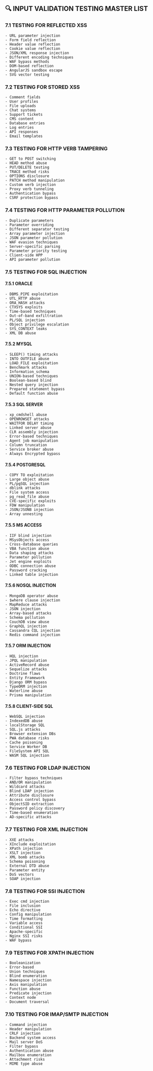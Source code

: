 ## 🔍 INPUT VALIDATION TESTING MASTER LIST

### 7.1 TESTING FOR REFLECTED XSS
    - URL parameter injection
    - Form field reflection
    - Header value reflection
    - Cookie value reflection
    - JSON/XML response injection
    - Different encoding techniques
    - WAF bypass methods
    - DOM-based reflection
    - AngularJS sandbox escape
    - SVG vector testing

### 7.2 TESTING FOR STORED XSS
    - Comment fields
    - User profiles
    - File uploads
    - Chat systems
    - Support tickets
    - CMS content
    - Database entries
    - Log entries
    - API responses
    - Email templates

### 7.3 TESTING FOR HTTP VERB TAMPERING
    - GET to POST switching
    - HEAD method abuse
    - PUT/DELETE testing
    - TRACE method risks
    - OPTIONS disclosure
    - PATCH method manipulation
    - Custom verb injection
    - Proxy verb tunneling
    - Authentication bypass
    - CSRF protection bypass

### 7.4 TESTING FOR HTTP PARAMETER POLLUTION
    - Duplicate parameters
    - Parameter overriding
    - Different separator testing
    - Array parameter injection
    - JSON parameter pollution
    - WAF evasion techniques
    - Server-specific parsing
    - Parameter priority testing
    - Client-side HPP
    - API parameter pollution

### 7.5 TESTING FOR SQL INJECTION
#### 7.5.1 ORACLE
    - DBMS_PIPE exploitation
    - UTL_HTTP abuse
    - ORA_HASH attacks
    - CTXSYS exploits
    - Time-based techniques
    - Out-of-band exfiltration
    - PL/SQL injection
    - Object privilege escalation
    - SYS_CONTEXT leaks
    - XML DB abuse

#### 7.5.2 MYSQL
    - SLEEP() timing attacks
    - INTO OUTFILE abuse
    - LOAD_FILE exploitation
    - Benchmark attacks
    - Information_schema
    - UNION-based techniques
    - Boolean-based blind
    - Nested query injection
    - Prepared statement bypass
    - Default function abuse

#### 7.5.3 SQL SERVER
    - xp_cmdshell abuse
    - OPENROWSET attacks
    - WAITFOR DELAY timing
    - Linked server abuse
    - CLR assembly injection
    - Error-based techniques
    - Agent job manipulation
    - Column truncation
    - Service broker abuse
    - Always Encrypted bypass

#### 7.5.4 POSTGRESQL
    - COPY TO exploitation
    - Large object abuse
    - PL/pgSQL injection
    - dblink attacks
    - File system access
    - pg_read_file abuse
    - CVE-specific exploits
    - FDW manipulation
    - JSON/JSONB injection
    - Array unnesting

#### 7.5.5 MS ACCESS
    - IIF blind injection
    - MSysObjects access
    - Cross-database queries
    - VBA function abuse
    - Data shaping attacks
    - Parameter pollution
    - Jet engine exploits
    - ODBC connection abuse
    - Password cracking
    - Linked table injection

#### 7.5.6 NOSQL INJECTION
    - MongoDB operator abuse
    - $where clause injection
    - MapReduce attacks
    - JSON injection
    - Array-based attacks
    - Schema pollution
    - CouchDB view abuse
    - GraphQL injection
    - Cassandra CQL injection
    - Redis command injection

#### 7.5.7 ORM INJECTION
    - HQL injection
    - JPQL manipulation
    - ActiveRecord abuse
    - Sequelize attacks
    - Doctrine flaws
    - Entity Framework
    - Django ORM bypass
    - TypeORM injection
    - Waterline abuse
    - Prisma manipulation

#### 7.5.8 CLIENT-SIDE SQL
    - WebSQL injection
    - IndexedDB abuse
    - localStorage SQL
    - SQL.js attacks
    - Browser extension DBs
    - PWA database risks
    - Cache poisoning
    - Service Worker DB
    - FileSystem API SQL
    - WASM SQL injection

### 7.6 TESTING FOR LDAP INJECTION
    - Filter bypass techniques
    - AND/OR manipulation
    - Wildcard attacks
    - Blind LDAP injection
    - Attribute disclosure
    - Access control bypass
    - ObjectSID extraction
    - Password policy discovery
    - Time-based enumeration
    - AD-specific attacks

### 7.7 TESTING FOR XML INJECTION
    - XXE attacks
    - XInclude exploitation
    - XPath injection
    - XSLT injection
    - XML bomb attacks
    - Schema poisoning
    - External DTD abuse
    - Parameter entity
    - DoS vectors
    - SOAP injection

### 7.8 TESTING FOR SSI INJECTION
    - Exec cmd injection
    - File inclusion
    - Echo directive
    - Config manipulation
    - Time formatting
    - Variable access
    - Conditional SSI
    - Apache-specific
    - Nginx SSI risks
    - WAF bypass

### 7.9 TESTING FOR XPATH INJECTION
    - Booleanization
    - Error-based
    - Union techniques
    - Blind enumeration
    - Namespace injection
    - Axis manipulation
    - Function abuse
    - Predicate injection
    - Context node
    - Document traversal

### 7.10 TESTING FOR IMAP/SMTP INJECTION
    - Command injection
    - Header manipulation
    - CRLF injection
    - Backend system access
    - Mail server DoS
    - Filter bypass
    - Authentication abuse
    - Mailbox enumeration
    - Attachment risks
    - MIME type abuse
